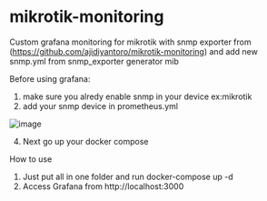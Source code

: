 # mikrotik-monitoring
Custom grafana monitoring for mikrotik with snmp exporter from (https://github.com/ajidiyantoro/mikrotik-monitoring) and add new snmp.yml from snmp_exporter generator mib

Before using grafana:
1. make sure you alredy enable snmp in your device ex:mikrotik
2. add your snmp device in prometheus.yml

![image](https://github.com/panjiputera/mikrotik-monitoring/assets/96469303/7488432b-a7a1-45a3-a10f-6cef286ac412)


4. Next go up your docker compose

How to use

1. Just put all in one folder and run docker-compose up -d
2. Access Grafana from http://localhost:3000
